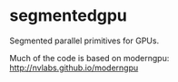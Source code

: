 segmentedgpu
============

Segmented parallel primitives for GPUs.

Much of the code is based on moderngpu:
http://nvlabs.github.io/moderngpu
